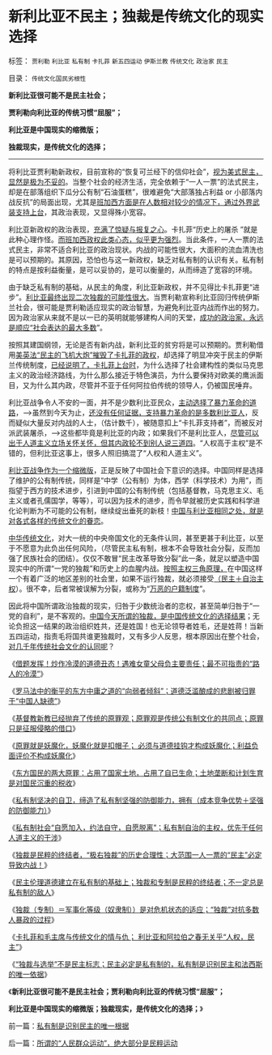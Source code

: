 # 新利比亚不民主；独裁是传统文化的现实选择

标签： `贾利勒` `利比亚` `私有制` `卡扎菲` `新五四运动` `伊斯兰教` `传统文化` `政治家` `民主` 

目录： `传统文化国民劣根性`

**新利比亚很可能不是民主社会；**

**贾利勒向利比亚的传统习惯“屈服”；**

**利比亚是中国现实的缩微版；**

**独裁现实，是传统文化的选择；**

****



将利比亚贾利勒新政权，目前宣称的“恢复可兰经下的信仰社会”，[视为美式民主，显然是极为不妥的](../../../2011/8/13/中国在世界上相对民主和开明.md)。当整个社会的经济生活，完全依赖于“一人一票”的法式民主，却是在部落组织下瓜分公有制“石油蛋糕”，很难避免“大部落独占利益
or 小部落内战反抗”的局面出现，尤其是[班加西方面是在人数相对较少的情况下，通过外界武装支持上台](../../../2011/4/16/反对独裁者，不能取而代之.md)，其政治表现，又显得殊小宽容。

利比亚新政权的政治表现，[充满了惊疑与报复之心](../../../2011/10/21/民主不是为了报复，请不要选择克伦威尔革命.md)。卡扎菲“历史上的屠杀 ”就是此种心理作怪。[而班加西政权此类心态，似乎更为强烈](../../../2011/4/13/卡扎菲仅仅犯了一个小错误.md)。当此条件，一人一票的法式民主，非常不适合利比亚的政治现状。内战的可能性很大，大面积的流血清洗也是可以预期的。其原因，恐怕也与这一新政权，缺乏对私有制的认识有关。私有制的特点是按利益衡量，是可以妥协的，是可以衡量的，从而缔造了宽容的环境。

由于缺乏私有制的基础，从民主的角度，利比亚新政权，并不见得比卡扎菲更“进步”。[利比亚最终出现二次独裁的可能性很大](http://darthvad.blog.sohu.com/171555159.html)。当贾利勒宣称利比亚回归传统伊斯兰社会，很可能是贾利勒适应现实的政治智慧，为避免利比亚内战而作出的努力。因为政治家从来就不是以一已的英明就能够建构人间的天堂，[成功的政治家，永远是顺应“社会表达的最大多数](../../../2010/6/25/政治家是开发政治利益的专家.md)”。

按照其建国纲领，无论是否有新内战，新利比亚的贫穷将是可以预期的。贾利勒借用[美英法“民主的飞机大炮”摧毁了卡扎菲的政权](../../../2011/10/21/北约军事征服了利比亚政权.md)，却选择了明显冲突于民主的伊斯兰传统制度，[已经说明了，卡扎菲上台时](../../../2011/4/11/民主斗士是阿盟？卡塔尔？半岛？.md)，为什么选择了社会建构性的类似马克思主义的政治经济路线，为什么那么接近于特色演员，为什么要保持对欧美的鹰派面目，又为什么其内政，尽管并不亚于任何阿拉伯传统的领导人，仍被国民唾弃。

利比亚战争令人不安的一面，并不是少数利比亚民众，[主动选择了暴力革命的道路](../../../2011/4/10/利比亚的“和平示威”不一定很和平.md)，——>虽然到今天为止，[还没有任何证据，支持暴力革命的是多数利比亚人](../../../2011/4/13/被半岛耍了的国际社会的黑白脸.md)，反而疑似大量反对内战的人士，（估计数千），被随意扣上“卡扎菲支持者”，而被反对派武装屠杀，——>这些都毕竟是利比亚的内政；如果我们不是利比亚人，[尽管可以出于人道主义立场关怀关怀，但其内政轮不到别人说三道四](../../../2011/10/23/为什么不能用人道主义理由，干涉自治主权的内政.md)。“人权高于主权”是不错的，但利比亚这事上，很多人照旧搞混了“人权和人道主义”。

[利比亚战争作为一个缩微版](../../../2011/10/24/非法无正义！利比亚战争启示.md)，正是反映了中国社会下意识的选择。中国同样是选择了维护的公有制传统，同样是“中学（公有制）为体，西学（科学技术）为用”，而指望于西方的技术进步，引进到中国的公有制传统（包括基督教，马克思主义、毛主义或者孔儒国学，等等），可以因为技术的进步，而令早就被历史实践和科学进化论判断为不可能的公有制，继续绽出垂死的新枝！[中国与利比亚相同之处，就是对各式各样的传统文化的眷恋](../../../2010/7/11/中西方传统文化愚昧落后目录.md)。

[中华传统文化](../../../2011/3/23/西方传统文化的愚昧落后.md)，对大一统的中央帝国文化的无条件认同，甚至更甚于利比亚，以至于不愿意为此负出任何风险，（尽管民主私有制，根本不会导致社会分裂，反而加强了民族社会的团结）。仅仅不敢冒“民主改革导致分裂”此一条，就足以塑造中国现实中的所谓“一党的独裁”和历史上的血腥内战。[按照主权三角原理，](../../../2011/4/5/二战后亚非拉“民主乱局”的三角原理.md)在中国这样一个有着广泛的地区差别的社会里，如果不运行独裁，就必须接受[（民主＋自治主权](../../../2009/3/6/自由结社，社区自治和迁移自由.md)）。很不幸，后者常被误解为分裂，或称为“[万恶的户籍制度](../../../2009/9/29/户籍制度的合理性和必要性专题讨论目录.md)”。

因此将中国所谓政治独裁的现实，归咎于少数统治者的恋权，甚至简单归咎于“一党的自利”，是不客观的。[中国今天所谓的独裁，是中国传统文化的选择结果](../../../2010/1/14/中国传统文化不相容于民主社会的两种价值观.md)；无论负担这一结果的政治组织姓共，还是姓国！也无论领导者姓毛，还是姓蒋！当新五四运动，指责毛将国共谁更独裁时，又有多少人反思，根本原因出在整个社会，[对几千年传统社会文化的认同呢](../../../2010/7/23/反思中国传统文化讨论目录.md)？



《[借题发挥！炒作冷漠的道德丑态！遇难女童父母负主要责任；最不可指责的“路人的冷漠”](../../../2011/10/22/借题发挥!炒作佛山悲剧的道德分子丑态.md)》

《[罗马法中的衡平的东方中庸之道的“向弱者倾斜”；道德泛滥酿成的悲剧被归罪于“中国人缺德”](../../../2011/10/22/罗马法衡平的中庸之道的“向弱者倾斜”的传统恶法.md)》

《[基督教新教已经抛弃了传统的原罪观；原罪观是传统公有制文化的共同点；原罪只是征服侵略的借口](../../../2011/10/22/基督教已抛弃了传统原罪观；原罪是征服的借口.md)》

《[原罪就是妖魔化，妖魔化就是扣帽子；
必须与道德挂钩才构成妖魔化；利益负面评价不构成妖魔化](../../../2011/10/22/原罪就是妖魔化，妖魔化就是扣帽子.md)》

《[东方国民的两大原罪：占用了国家土地，占用了自已生命；土地垄断和计划生育是对国民沉重的税收](../../../2011/10/23/占用了国家的土地，贪污了自已的生命.md)》

《[私有制坚决的自卫，缔造了私有制坚强的防御能力，拥有（成本竞争优势＋坚强的防御能力）](../../../2011/10/23/市场经济缔造世界和平，市场崩溃导致世界帝国.md)》

《[私有制社会“自愿加入，约法自守，自愿脱离”；私有制自治的主权，优先于任何人道主义的干涉](../../../2011/10/23/为什么不能用人道主义理由，干涉自治主权的内政.md)》

《[独裁是民粹的终结者，“极右独裁”的历史合理性；大范围一人一票的“民主”必定导致内战！](../../../2011/10/25/独裁是民粹的终结者，为什么有“极右的独裁”.md)》

《[民主伦理道德建立在私有制的基础上；独裁和专制是民粹的终结者；不一定总是私有制的敌人](../../../2011/10/25/个人主义社会紧密互助（团结）非东方传统所能想象.md)》

《[独裁（专制）＝军事化等级（奴隶制））是对危机状态的适应；“独裁”对抗多数人暴政的过程](../../../2011/10/25/民主进程中有一个“独裁”对抗多数人暴政的过程.md)》

《[卡扎菲和毛主席与传统文化的情与仇；
利比亚和阿拉伯之春无关乎“人权，民主”](../../../2011/10/26/卡扎菲和伟大领袖们的传统文化情结.md)》

《[“独裁与选举”不是民主标志；民主必定是私有制的，私有制是识别民主和法西斯的唯一依据](../../../2011/10/26/私有制是识别民主的唯一根据.md)》

《**新利比亚很可能不是民主社会；贾利勒向利比亚的传统习惯“屈服”；**

**利比亚是中国现实的缩微版；独裁现实，是传统文化的选择；**》

前一篇：[私有制是识别民主的唯一根据](../../../2011/10/26/私有制是识别民主的唯一根据.md)

后一篇：[所谓的“人民群众运动”，绝大部分是民粹运动](../../../2011/10/27/所谓的“人民群众运动”，绝大部分是民粹运动.md)